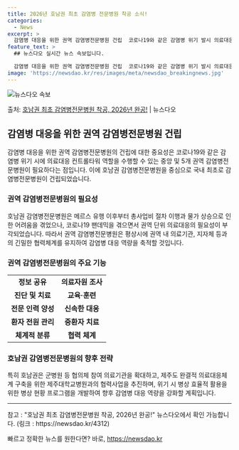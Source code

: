 ```yaml
---
title: 2026년 호남권 최초 감염병 전문병원 착공 소식!
categories:
  - News
excerpt: >
  감염병 대응을 위한 권역 감염병전문병원 건립  코로나19와 같은 감염병 위기 발시 의료대응 컨트롤타워 역할을…
feature_text: >
  ## 뉴스다오 실시간 뉴스 속보입니다.

  감염병 대응을 위한 권역 감염병전문병원 건립  코로나19와 같은 감염병 위기 발시 의료대응 컨트롤타워 역할을…
image: 'https://newsdao.kr/res/images/meta/newsdao_breakingnews.jpg'
---
```


![뉴스다오 속보](https://newsdao.kr/res/images/meta/newsdao_breakingnews.jpg)

<p>출처: <a href="https://newsdao.kr/4312" rel="dofollow">호남권 최초 감염병전문병원 착공, 2026년 완공!</a> | 뉴스다오</p>

<h2 data-ke-size="size26">감염병 대응을 위한 권역 감염병전문병원 건립</h2>

<p data-ke-size="size16">감염병 대응을 위한 권역 감염병전문병원의 건립에 대한 중요성은 코로나19와 같은 감염병 위기 시에 의료대응 컨트롤타워 역할을 수행할 수 있는 중앙 및 5개 권역 감염병전문병원이 필요하다는 점입니다. 이에 호남권 감염병전문병원을 중심으로 국내 최초로 감염병전문병원이 건립되었습니다.</p>

<h3>권역 감염병전문병원의 필요성</h3>

<p data-ke-size="size16">호남권 감염병전문병원은 메르스 유행 이후부터 총사업비 절차 이행과 물가 상승으로 인한 어려움을 겪었으나, 코로나19 팬데믹을 겪으면서 권역 단위 의료대응의 필요성이 부각되었습니다. 따라서 권역 감염병전문병원은 평상시에 권역 내 의료기관, 지자체 등과의 긴밀한 협력체계를 유지하여 감염병 대응 역량을 축적할 것입니다.</p>

<h3>권역 감염병전문병원의 주요 기능</h3>

<table>
    <tr>
        <td style="text-align: center; height: 17px;"><b>정보 공유</b></td>
        <td style="text-align: center; height: 17px;"><b>의료자원 조사</b></td>
    </tr>
    <tr>
        <td style="text-align: center; height: 17px;"><b>진단 및 치료</b></td>
        <td style="text-align: center; height: 17px;"><b>교육·훈련</b></td>
    </tr>
    <tr>
        <td style="text-align: center; height: 17px;"><b>전문 인력 양성</b></td>
        <td style="text-align: center; height: 17px;"><b>신속한 대응</b></td>
    </tr>
    <tr>
        <td style="text-align: center; height: 17px;"><b>환자 전원 관리</b></td>
        <td style="text-align: center; height: 17px;"><b>중환자 치료</b></td>
    </tr>
    <tr>
        <td style="text-align: center; height: 17px;"><b>체계적 분류</b></td>
        <td style="text-align: center; height: 17px;"><b>협력 체계</b></td>
    </tr>
</table>

<h3>호남권 감염병전문병원의 향후 전략</h3>

<p data-ke-size="size16">특히 호남권은 군병원 등 협의체 참여 의료기관을 확대하고, 제주도 완결적 의료대응체계 구축을 위한 제주대학교병원과의 협력사업을 추진하며, 위기 시 병상 효율적 활용을 위한 병상 현황 프로그램을 개발하여 향후 감염병 대응 역량을 강화할 계획입니다.</p>

<hr>

<p data-ke-size="size16">참고 : "호남권 최초 감염병전문병원 착공, 2026년 완공!" 뉴스다오에서 확인 가능합니다. (링크 : https://newsdao.kr/4312)</p> 

빠르고 정확한 뉴스를 원한다면? 바로, <a href="https://newsdao.kr" rel="dofollow">https://newsdao.kr</a>


